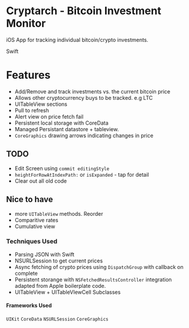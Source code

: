 # Cryptarch - Bitcoin Investment Monitor

iOS App for tracking individual bitcoin/crypto investments.

Swift

# Features
* Add/Remove and track investments vs. the current bitcoin price
* Allows other cryptocurrency buys to be tracked. e.g LTC
* UITableView sections
* Pull to refresh
* Alert view on price fetch fail
* Persistent local storage with CoreData
* Managed Persistant datastore + tableview.
* `CoreGraphics` drawing arrows indicating changes in price

## TODO
* Edit Screen using `commit editingStyle`
* `heightForRowAtIndexPath:`  or `isExpanded` - tap for detail
* Clear out all old code

## Nice to have

* more `UITableView` methods. Reorder
* Comparitive rates
* Cumulative view

### Techniques Used
* Parsing JSON with Swift
* NSURLSession to get current prices
* Async fetching of crypto prices using `DispatchGroup` with callback on complete
* Persistent storange with `NSFetchedResultsController` integration adapted from Apple boilerplate code.
* UITableView + UITableVIewCell Subclasses

#### Frameworks Used
`UIKit`
`CoreData`
`NSURLSession`
`CoreGraphics`
